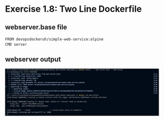 # Exercise 1.8: Two Line Dockerfile

## webserver.base file

``FROM devopsdockeruh/simple-web-service:alpine`` <br/>
``CMD server``

## webserver output
![Output Exercise 1.8](image/Exercise_1_8_Two_line_dockerfile.png)